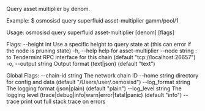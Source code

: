 Query asset multiplier by denom.

Example:
$ osmosisd query superfluid asset-multiplier gamm/pool/1

Usage:
  osmosisd query superfluid asset-multiplier [denom] [flags]

Flags:
      --height int      Use a specific height to query state at (this can error if the node is pruning state)
  -h, --help            help for asset-multiplier
      --node string     <host>:<port> to Tendermint RPC interface for this chain (default "tcp://localhost:26657")
  -o, --output string   Output format (text|json) (default "text")

Global Flags:
      --chain-id string     The network chain ID
      --home string         directory for config and data (default "/Users/user/.osmosisd")
      --log_format string   The logging format (json|plain) (default "plain")
      --log_level string    The logging level (trace|debug|info|warn|error|fatal|panic) (default "info")
      --trace               print out full stack trace on errors
